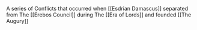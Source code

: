 A series of Conflicts that occurred when [[Esdrian Damascus]] separated from The [[Erebos Council]] during The [[Era of Lords]] and founded [[The Augury]]